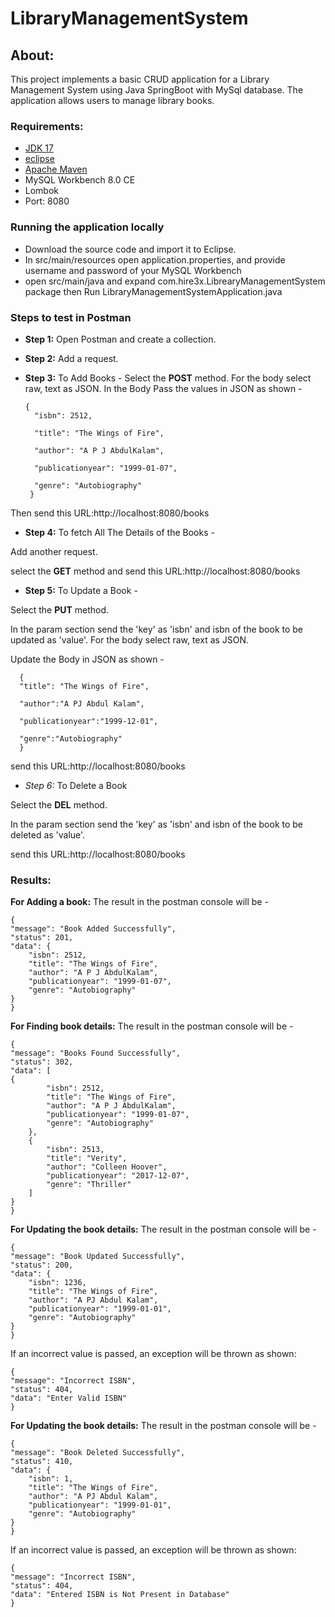 # LibraryManagementSystem
## About:
This project implements a basic CRUD application for a Library Management System using Java SpringBoot with MySql database. The application allows users to manage library books.

### Requirements:
* [JDK 17](https://www.eclipse.org/downloads/)
* [eclipse](https://www.eclipse.org/downloads/)
* [Apache Maven](https://maven.apache.org/install.html)
* MySQL Workbench 8.0 CE
* Lombok
* Port: 8080

### Running the application locally
* Download the source code and import it to Eclipse.
* In src/main/resources open application.properties, and provide username and password of your MySQL Workbench
* open src/main/java and expand com.hire3x.LibrearyManagementSystem package then Run LibraryManagementSystemApplication.java

### Steps to test in Postman

* **Step 1:**  Open Postman and create a collection.  
* **Step 2:** Add a request.
* **Step 3:** To Add Books -
Select the **POST** method. For the body select raw, text as JSON.
In the Body Pass the values in JSON as shown -

      {
        "isbn": 2512,
        
        "title": "The Wings of Fire",
        
        "author": "A P J AbdulKalam",
        
        "publicationyear": "1999-01-07",
        
        "genre": "Autobiography"        
       }
Then send this URL:http://localhost:8080/books 

* **Step 4:** To fetch All The Details of the Books -
  
Add another request.

select the **GET** method and send this URL:http://localhost:8080/books

* **Step 5:** To Update a Book -

Select the **PUT** method.

In the param section send the 'key' as 'isbn' and isbn of the book to be updated as 'value'.
For the body select raw, text as JSON.

Update the Body in JSON as shown - 

      {
      "title": "The Wings of Fire",

      "author":"A PJ Abdul Kalam",

      "publicationyear":"1999-12-01",

      "genre":"Autobiography"
      }

send this URL:http://localhost:8080/books


* *Step 6:* To Delete a Book

Select the **DEL** method.

In the param section send the 'key' as 'isbn' and isbn of the book to be deleted as 'value'.

send this URL:http://localhost:8080/books


### Results:

**For Adding a book:** 
The result in the postman console will be -
  
    {
    "message": "Book Added Successfully",
    "status": 201,
    "data": {
        "isbn": 2512,
        "title": "The Wings of Fire",
        "author": "A P J AbdulKalam",
        "publicationyear": "1999-01-07",
        "genre": "Autobiography" 
    }
    }


**For Finding book details:** 
The result in the postman console will be -
  
    {
    "message": "Books Found Successfully",
    "status": 302,
    "data": [
    {
            "isbn": 2512,
            "title": "The Wings of Fire",
            "author": "A P J AbdulKalam",
            "publicationyear": "1999-01-07",
            "genre": "Autobiography"
        },
        {
            "isbn": 2513,
            "title": "Verity",
            "author": "Colleen Hoover",
            "publicationyear": "2017-12-07",
            "genre": "Thriller"
        ]
    }
    }


**For Updating the book details:** 
The result in the postman console will be -

    {
    "message": "Book Updated Successfully",
    "status": 200,
    "data": {
        "isbn": 1236,
        "title": "The Wings of Fire",
        "author": "A PJ Abdul Kalam",
        "publicationyear": "1999-01-01",
        "genre": "Autobiography"
    }
    }

If an incorrect value is passed, an exception will be thrown as shown:

    {
    "message": "Incorrect ISBN",
    "status": 404,
    "data": "Enter Valid ISBN"
    }


**For Updating the book details:** 
The result in the postman console will be -

    {
    "message": "Book Deleted Successfully",
    "status": 410,
    "data": {
        "isbn": 1,
        "title": "The Wings of Fire",
        "author": "A PJ Abdul Kalam",
        "publicationyear": "1999-01-01",
        "genre": "Autobiography"
    }
    }

If an incorrect value is passed, an exception will be thrown as shown:

    {     
    "message": "Incorrect ISBN",
    "status": 404,
    "data": "Entered ISBN is Not Present in Database"
    }
